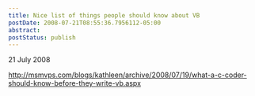 ```yaml
---
title: Nice list of things people should know about VB
postDate: 2008-07-21T08:55:36.7956112-05:00
abstract: 
postStatus: publish
---
```

21 July 2008

http://msmvps.com/blogs/kathleen/archive/2008/07/19/what-a-c-coder-should-know-before-they-write-vb.aspx
